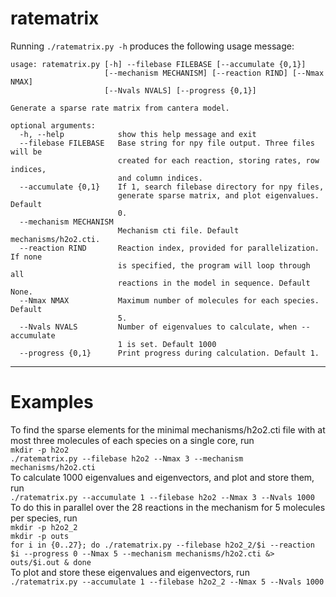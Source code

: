 # ratematrix
Running `./ratematrix.py -h` produces the following usage message:
```
usage: ratematrix.py [-h] --filebase FILEBASE [--accumulate {0,1}]
                     [--mechanism MECHANISM] [--reaction RIND] [--Nmax NMAX]
                     [--Nvals NVALS] [--progress {0,1}]

Generate a sparse rate matrix from cantera model.

optional arguments:
  -h, --help            show this help message and exit
  --filebase FILEBASE   Base string for npy file output. Three files will be
                        created for each reaction, storing rates, row indices,
                        and column indices.
  --accumulate {0,1}    If 1, search filebase directory for npy files,
                        generate sparse matrix, and plot eigenvalues. Default
                        0.
  --mechanism MECHANISM
                        Mechanism cti file. Default mechanisms/h2o2.cti.
  --reaction RIND       Reaction index, provided for parallelization. If none
                        is specified, the program will loop through all
                        reactions in the model in sequence. Default None.
  --Nmax NMAX           Maximum number of molecules for each species. Default
                        5.
  --Nvals NVALS         Number of eigenvalues to calculate, when --accumulate
                        1 is set. Default 1000
  --progress {0,1}      Print progress during calculation. Default 1.
  ```
  -----------
# Examples 
To find the sparse elements for the minimal mechanisms/h2o2.cti file with at most three molecules of each species on a single core, run  
`mkdir -p h2o2`  
`./ratematrix.py --filebase h2o2 --Nmax 3 --mechanism mechanisms/h2o2.cti`  
To calculate 1000 eigenvalues and eigenvectors, and plot and store them, run  
`./ratematrix.py --accumulate 1 --filebase h2o2 --Nmax 3 --Nvals 1000`  
To do this in parallel over the 28 reactions in the mechanism for 5 molecules per species, run  
`mkdir -p h2o2_2`  
`mkdir -p outs`  
`for i in {0..27}; do ./ratematrix.py --filebase h2o2_2/$i --reaction $i --progress 0 --Nmax 5 --mechanism mechanisms/h2o2.cti &> outs/$i.out & done`  
To plot and store these eigenvalues and eigenvectors, run   
`./ratematrix.py --accumulate 1 --filebase h2o2_2 --Nmax 5 --Nvals 1000`  
